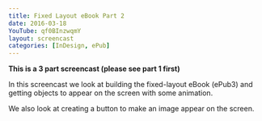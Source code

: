 ```yaml
---
title: Fixed Layout eBook Part 2
date: 2016-03-18
YouTube: qf0BInzwqmY
layout: screencast
categories: [InDesign, ePub]
---
```

**This is a 3 part screencast (please see part 1 first)**

In this screencast we look at building the fixed-layout eBook (ePub3) and getting objects to appear on the screen with some animation.

We also look at creating a button to make an image appear on the screen.
